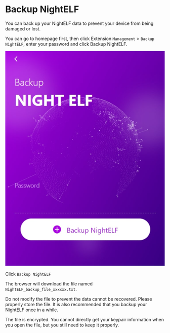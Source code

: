 # Backup NightELF

You can back up your NightELF data to prevent your device from being damaged or lost.

You can go to homepage first, then click Extension `Management` &gt; `Backup NightELF`, enter your password and click Backup NightELF.

![Backup NightELF](../.gitbook/assets/backup-night-elf.jpg)

Click `Backup NightELF`

The browser will download the file named `NightELF_backup_file_xxxxxx.txt`.

Do not modify the file to prevent the data cannot be recovered. Please properly store the file. It is also recommended that you backup your NightELF once in a while.

The file is encrypted. You cannot directly get your keypair information when you open the file, but you still need to keep it properly.

